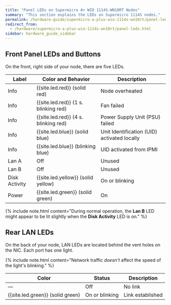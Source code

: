 ```yaml
---
title: "Panel LEDs on Supermicro A+ WIO 1114S-WN10RT Nodes"
summary: "This section explains the LEDs on Supermicro 1114S nodes."
permalink: /hardware-guide/supermicro-a-plus-wio-1114s-wn10rt/panel-leds.html
redirect_from:
  - /hardware/supermicro-a-plus-wio-1114s-wn10rt/panel-leds.html
sidebar: hardware_guide_sidebar
---
```


## Front Panel LEDs and Buttons

On the front, right side of your node, there are five LEDs.

| Label         | Color and Behavior     | Description                                 |
| ------------- | ---------------------- | ------------------------------------------- |
| Info          | {{site.led.red}} (solid red)         | Node overheated                             |          
| Info          | {{site.led.red}} (1 s. blinking red) | Fan failed                                  |
| Info          | {{site.led.red}} (4 s. blinking red) | Power Supply Unit (PSU) failed              |
| Info          | {{site.led.blue}} (solid blue)        | Unit Identification (UID) activated locally |
| Info          | {{site.led.blue}} (blinking blue)     | UID activated from IPMI                     |
| Lan A         | Off                    | Unused                                      |
| Lan B         | Off                    | Unused                                      |
| Disk Activity | {{site.led.yellow}} (solid yellow)      | On or blinking                              |
| Power         | {{site.led.green}} (solid green)       | On                                          |

{% include note.html content="During normal operation, the **Lan B** LED might appear to be lit slightly when the **Disk Activity** LED is on." %}

## Rear LAN LEDs

On the back of your node, LAN LEDs are located behind the vent holes on the NIC. Each port has one light.

{% include note.html content="Network traffic *doesn't* affect the speed of the light's blinking." %}

| Color            | Status             | Description      |
| ---------------- | ------------------ | ---------------- |
| &#8212;          | Off                | No link          |
| {{site.led.green}} (solid green) | On or blinking     | Link established |
